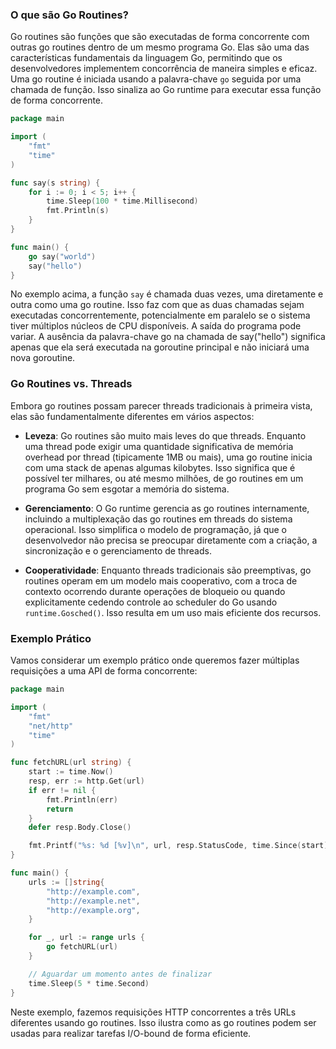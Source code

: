 ### O que são Go Routines?

Go routines são funções que são executadas de forma concorrente com outras go routines dentro de um mesmo programa Go. Elas são uma das características fundamentais da linguagem Go, permitindo que os desenvolvedores implementem concorrência de maneira simples e eficaz. Uma go routine é iniciada usando a palavra-chave `go` seguida por uma chamada de função. Isso sinaliza ao Go runtime para executar essa função de forma concorrente.

```go
package main

import (
    "fmt"
    "time"
)

func say(s string) {
    for i := 0; i < 5; i++ {
        time.Sleep(100 * time.Millisecond)
        fmt.Println(s)
    }
}

func main() {
    go say("world")
    say("hello")
}
```

No exemplo acima, a função `say` é chamada duas vezes, uma diretamente e outra como uma go routine. Isso faz com que as duas chamadas sejam executadas concorrentemente, potencialmente em paralelo se o sistema tiver múltiplos núcleos de CPU disponíveis. A saída do programa pode variar. A ausência da palavra-chave go na chamada de say("hello") significa apenas que ela será executada na goroutine principal e não iniciará uma nova goroutine.

### Go Routines vs. Threads

Embora go routines possam parecer threads tradicionais à primeira vista, elas são fundamentalmente diferentes em vários aspectos:

- **Leveza**: Go routines são muito mais leves do que threads. Enquanto uma thread pode exigir uma quantidade significativa de memória overhead por thread (tipicamente 1MB ou mais), uma go routine inicia com uma stack de apenas algumas kilobytes. Isso significa que é possível ter milhares, ou até mesmo milhões, de go routines em um programa Go sem esgotar a memória do sistema.

- **Gerenciamento**: O Go runtime gerencia as go routines internamente, incluindo a multiplexação das go routines em threads do sistema operacional. Isso simplifica o modelo de programação, já que o desenvolvedor não precisa se preocupar diretamente com a criação, a sincronização e o gerenciamento de threads.

- **Cooperatividade**: Enquanto threads tradicionais são preemptivas, go routines operam em um modelo mais cooperativo, com a troca de contexto ocorrendo durante operações de bloqueio ou quando explicitamente cedendo controle ao scheduler do Go usando `runtime.Gosched()`. Isso resulta em um uso mais eficiente dos recursos.

### Exemplo Prático

Vamos considerar um exemplo prático onde queremos fazer múltiplas requisições a uma API de forma concorrente:

```go
package main

import (
    "fmt"
    "net/http"
    "time"
)

func fetchURL(url string) {
    start := time.Now()
    resp, err := http.Get(url)
    if err != nil {
        fmt.Println(err)
        return
    }
    defer resp.Body.Close()

    fmt.Printf("%s: %d [%v]\n", url, resp.StatusCode, time.Since(start))
}

func main() {
    urls := []string{
        "http://example.com",
        "http://example.net",
        "http://example.org",
    }

    for _, url := range urls {
        go fetchURL(url)
    }

    // Aguardar um momento antes de finalizar
    time.Sleep(5 * time.Second)
}
```

Neste exemplo, fazemos requisições HTTP concorrentes a três URLs diferentes usando go routines. Isso ilustra como as go routines podem ser usadas para realizar tarefas I/O-bound de forma eficiente.
